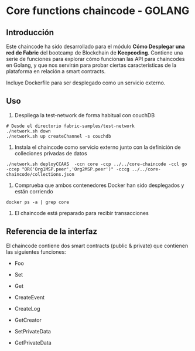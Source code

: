 # Core functions chaincode - GOLANG

## Introducción

Este chaincode ha sido desarrollado para el módulo **Cómo Desplegar una red de Fabric** del bootcamp de Blockchain de **Keepcoding**. Contiene una serie de funciones para explorar cómo funcionan las API para chaincodes en Golang, y que nos servirán para probar ciertas características de la plataforma en relación a smart contracts.

Incluye Dockerfile para ser desplegado como un servicio externo. 

## Uso

1. Despliega la test-network de forma habitual con couchDB
```
# Desde el directorio fabric-samples/test-network
./network.sh down
./network.sh up createChannel -s couchdb
```

1. Instala el chaincode como servicio externo junto con la definición de colleciones privadas de datos
```
./network.sh deployCCAAS  -ccn core -ccp ../../core-chaincode -ccl go -ccep "OR('Org1MSP.peer','Org2MSP.peer')" -cccg ../../core-chaincode/collections.json
```

1. Comprueba que ambos contenedores Docker han sido desplegados y están corriendo
```
docker ps -a | grep core
```

1. El chaincode está preparado para recibir transacciones

## Referencia de la interfaz

El chaincode contiene dos smart contracts (public & private) que contienen las siguientes funciones:
- Foo
- Set
- Get
- CreateEvent
- CreateLog
- GetCreator

- SetPrivateData
- GetPrivateData

